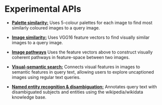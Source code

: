 # Experimental APIs

- **[Palette similarity:](./palette_similarity)** Uses 5-colour palettes for
  each image to find most similarly coloured images to a query image.

- **[Image similarity:](./image_similarity)** Uses VGG16 feature vectors to find
  visually similar images to a query image.

- **[Image pathways](./image_pathways)** Uses the feature vectors above to
  construct visually coherent pathways in feature-space between two images.

- **[Visual-semantic search:](./devise_search)** Connects visual features in
  images to semantic features in query text, allowing users to explore
  uncaptioned images using regular text queries.

- **[Named entity recognition & disambiguation:](./nerd)** Annotates query text
  with disambiguated subjects and entities using the wikipedia/wikidata
  knowledge base.
